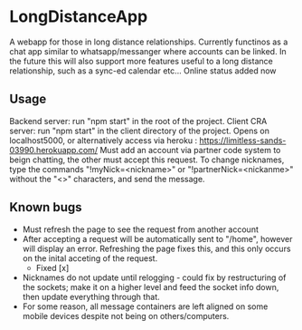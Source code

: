 # LongDistanceApp
A webapp for those in long distance relationships. Currently functinos as a chat app similar to whatsapp/messanger where accounts can be linked. In the future this will also support more features useful to a long distance relationship, such as a sync-ed calendar etc... Online status added now

## Usage
Backend server: run "npm start" in the root of the project.
Client CRA server: run "npm start" in the client directory of the project.
Opens on localhost5000, or alternatively access via heroku : https://limitless-sands-03990.herokuapp.com/
Must add an account via partner code system to beign chatting, the other must accept this request.
To change nicknames, type the commands "!myNick=\<nickname\>" or "!partnerNick=\<nickanme\>" without the "<>" characters, and send the message.

## Known bugs
- Must refresh the page to see the request from another account
- After accepting a request will be automatically sent to "/home", however will display an error. Refreshing the page fixes this, and this only occurs on the inital acceting of the request.
  - Fixed [x]
- Nicknames do not update until relogging - could fix by restructuring of the sockets; make it on a higher level and feed the socket info down, then update everything through that.
- For some reason, all message containers are left aligned on some mobile devices despite not being on others/computers.
